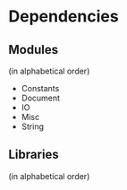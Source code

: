 # Dependencies

## Modules
(in alphabetical order)

* Constants
* Document
* IO
* Misc
* String

## Libraries
(in alphabetical order)
